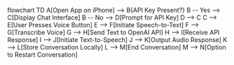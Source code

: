 flowchart TD
    A[Open App on iPhone] --> B{API Key Present?}
    B -- Yes --> C[Display Chat Interface]
    B -- No --> D[Prompt for API Key]
    D --> C
    C --> E[User Presses Voice Button]
    E --> F[Initiate Speech-to-Text]
    F --> G[Transcribe Voice]
    G --> H[Send Text to OpenAI API]
    H --> I[Receive API Response]
    I --> J[Initiate Text-to-Speech]
    J --> K[Output Audio Response]
    K --> L[Store Conversation Locally]
    L --> M[End Conversation]
    M --> N[Option to Restart Conversation]